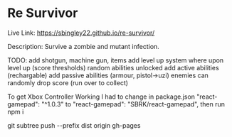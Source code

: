 # Re Survivor

Live Link: https://sbingley22.github.io/re-survivor/

Description:
Survive a zombie and mutant infection.

TODO:
add shotgun, machine gun, items
add level up system where upon level up (score thresholds) random abilities unlocked
add active abilities (rechargable)
add passive abilities (armour, pistol->uzi)
enemies can randomly drop score (run over to collect)


To get Xbox Controller Working I had to change in package.json
"react-gamepad": "^1.0.3" to "react-gamepad": "SBRK/react-gamepad",
then run npm i

git subtree push --prefix dist origin gh-pages